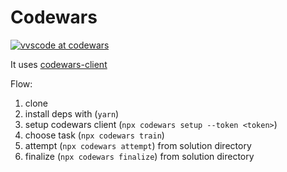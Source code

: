 # Codewars

[![vvscode at codewars](https://www.codewars.com/users/vvscode/badges/large 'vvscodewars')](https://www.codewars.com/users/vvscode)

It uses [codewars-client](https://github.com/shime/codewars)

Flow:

1. clone
1. install deps with (`yarn`)
1. setup codewars client (`npx codewars setup --token <token>`)
1. choose task (`npx codewars train`)
1. attempt (`npx codewars attempt`) from solution directory
1. finalize (`npx codewars finalize`) from solution directory
